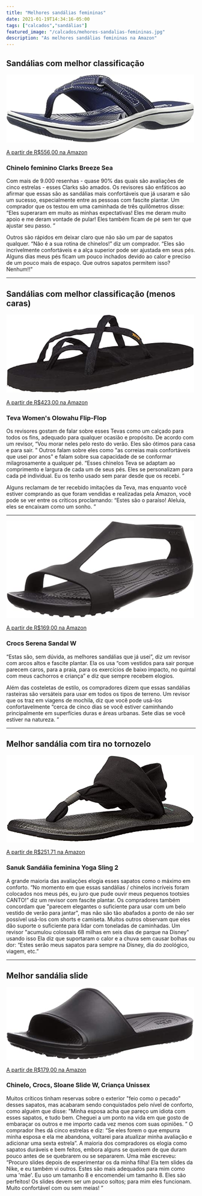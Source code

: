 ```yaml
---
title: "Melhores sandálias femininas"
date: 2021-01-19T14:34:16-05:00
tags: ["calcados","sandálias"]
featured_image: "/calcados/mehores-sandalias-femininas.jpg"
description: "As melhores sandálias femininas na Amazon"
---
```


## Sandálias com melhor classificação


[![Chinelo feminino Clarks Breeze Sea](/calcados/clarks-breeze-sea.jpg)](https://www.amazon.com.br/Chinelo-feminino-Clarks-Breeze-Synthetic/dp/B01FH9EJCI/ref=sr_1_1)


[A partir de R$556,00 na Amazon](https://www.amazon.com.br/Chinelo-feminino-Clarks-Breeze-Synthetic/dp/B01FH9EJCI/ref=sr_1_1)

### Chinelo feminino Clarks Breeze Sea

Com mais de 9.000 resenhas - quase 90% das quais são avaliações de cinco estrelas - esses Clarks são amados. Os revisores são enfáticos ao afirmar que essas são as sandálias mais confortáveis que já usaram e são um sucesso, especialmente entre as pessoas com fascite plantar. Um comprador que os testou em uma caminhada de três quilômetros disse: “Eles superaram em muito as minhas expectativas! Eles me deram muito apoio e me deram vontade de pular! Eles também ficam de pé sem ter que ajustar seu passo. ”

Outros são rápidos em deixar claro que não são um par de sapatos qualquer. “Não é a sua rotina de chinelos!” diz um comprador. “Eles são incrivelmente confortáveis e a alça superior pode ser ajustada em seus pés. Alguns dias meus pés ficam um pouco inchados devido ao calor e preciso de um pouco mais de espaço. Que outros sapatos permitem isso? Nenhum!!"

---

## Sandálias com melhor classificação (menos caras)


[![Teva Women's Olowahu Flip-Flop](/calcados/teva-olowahu-flip-flop.jpg)](https://www.amazon.com.br/Sand%C3%A1lia-feminina-Olowahu-Flip-Flop-Teva/dp/B0017LT9U8/ref=sr_1_1)


[A partir de R$423,00 na Amazon](https://www.amazon.com.br/Sand%C3%A1lia-feminina-Olowahu-Flip-Flop-Teva/dp/B0017LT9U8/ref=sr_1_1)

### Teva Women's Olowahu Flip-Flop

Os revisores gostam de falar sobre esses Tevas como um calçado para todos os fins, adequado para qualquer ocasião e propósito. De acordo com um revisor, “Vou morar neles pelo resto do verão. Eles são ótimos para casa e para sair. ” Outros falam sobre eles como "as correias mais confortáveis que usei por anos" e falam sobre sua capacidade de se conformar milagrosamente a qualquer pé. “Esses chinelos Teva se adaptam ao comprimento e largura de cada um de seus pés. Eles se personalizam para cada pé individual. Eu os tenho usado sem parar desde que os recebi. ”

Alguns reclamam de ter recebido imitações da Teva, mas enquanto você estiver comprando as que foram vendidas e realizadas pela Amazon, você pode se ver entre os críticos proclamando: “Estes são o paraíso! Aleluia, eles se encaixam como um sonho. ”


---


[![Crocs Serena Sandal W](/calcados/crocs-serena-sandal.jpg)](https://www.amazon.com.br/Sand%C3%A1lia-feminina-sand%C3%A1lias-mulheres-cadar%C3%A7o/dp/B07CN7HXQT/ref=sr_1_36)


[A partir de R$169,00 na Amazon](https://www.amazon.com.br/Sand%C3%A1lia-feminina-sand%C3%A1lias-mulheres-cadar%C3%A7o/dp/B07CN7HXQT/ref=sr_1_36)

### Crocs Serena Sandal W

“Estas são, sem dúvida, as melhores sandálias que já usei”, diz um revisor com arcos altos e fascite plantar. Ela os usa “com vestidos para sair porque parecem caros, para a praia, para os exercícios de baixo impacto, no quintal com meus cachorros e criança” e diz que sempre recebem elogios.

Além das costeletas de estilo, os compradores dizem que essas sandálias rasteiras são versáteis para usar em todos os tipos de terreno. Um revisor que os traz em viagens de mochila, diz que você pode usá-los confortavelmente “cerca de cinco dias se você estiver caminhando principalmente em superfícies duras e áreas urbanas. Sete dias se você estiver na natureza. ”


---

## Melhor sandália com tira no tornozelo


[![Sanuk Sandália feminina Yoga Sling 2](/calcados/sanuk-yoga-sling-2.jpg)](https://www.amazon.com.br/Sanuk-Yoga-Sling-2-Feminino/dp/B00DQYO0KS/ref=sr_1_5)


[A partir de R$251,71 na Amazon](https://www.amazon.com.br/Sanuk-Yoga-Sling-2-Feminino/dp/B00DQYO0KS/ref=sr_1_5)

### Sanuk Sandália feminina Yoga Sling 2

A grande maioria das avaliações elogia esses sapatos como o máximo em conforto. “No momento em que essas sandálias / chinelos incríveis foram colocados nos meus pés, eu juro que pude ouvir meus pequenos tootsies CANTO!” diz um revisor com fascite plantar. Os compradores também concordam que "parecem elegantes o suficiente para usar com um belo vestido de verão para jantar", mas não são tão abafados a ponto de não ser possível usá-los com shorts e camiseta. Muitos outros observam que eles dão suporte o suficiente para lidar com toneladas de caminhadas. Um revisor "acumulou colossais 68 milhas em seis dias de parque na Disney" usando isso Ela diz que suportaram o calor e a chuva sem causar bolhas ou dor: “Estes serão meus sapatos para sempre na Disney, dia do zoológico, viagem, etc.”


---

## Melhor sandália slide

[![Chinelo, Crocs, Sloane Slide W, Criança Unissex](/calcados/crocs-sloane-slide.jpg)](https://www.amazon.com.br/Crocs-Sloane-Slide-Black-37/dp/B07CN8Y2XC/ref=sr_1_2)


[A partir de R$179,00 na Amazon](https://www.amazon.com.br/Crocs-Sloane-Slide-Black-37/dp/B07CN8Y2XC/ref=sr_1_2)

### Chinelo, Crocs, Sloane Slide W, Criança Unissex

Muitos críticos tinham reservas sobre o exterior "feio como o pecado" desses sapatos, mas acabaram sendo conquistados pelo nível de conforto, como alguém que disse: "Minha esposa acha que pareço um idiota com esses sapatos, e tudo bem. Cheguei a um ponto na vida em que gosto de embaraçar os outros e me importo cada vez menos com suas opiniões. ” O comprador lhes dá cinco estrelas e diz: “Se eles forem o que empurra minha esposa e ela me abandona, voltarei para atualizar minha avaliação e adicionar uma sexta estrela”. A maioria dos compradores os elogia como sapatos duráveis e bem feitos, embora alguns se queixem de que duram pouco antes de se quebrarem ou se separarem. Uma mãe escreveu: “Procuro slides depois de experimentar os da minha filha! Ela tem slides da Nike, e eu também vi outros. Estes são mais adequados para mim como uma 'mãe'. Eu uso um tamanho 8 e encomendei um tamanho 8. Eles são perfeitos! Os slides devem ser um pouco soltos; para mim eles funcionam. Muito confortável com ou sem meias! ”


